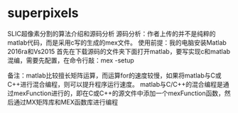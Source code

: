 # superpixels
SLIC超像素分割的算法介绍和源码分析
源码分析：作者上传的并不是纯粹的matlab代码，而是采用c写的生成的mex文件。
使用前提：我的电脑安装Matlab 2016ra和Vs2015
首先在下载源码的文件夹下面打开matlab，要写实现c和matlab混编，需要先配置，在命令行敲：mex -setup

备注：matlab比较擅长矩阵运算，而运算for的速度较慢，如果将matlab与C或C++进行混合编程，则可以提升程序运行速度。
matlab与C/C++的混合编程是通过mexFunction进行的，即在C或C++的源文件中添加一个mexFunction函数，然后通过MX矩阵库和MEX函数库进行编程
